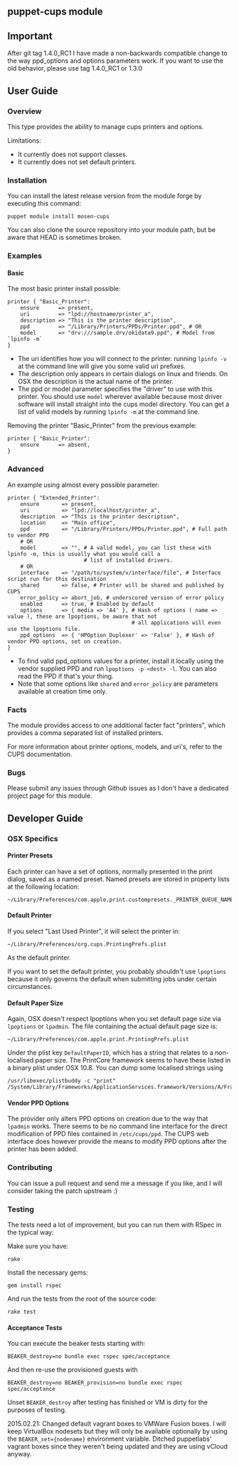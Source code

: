 ## puppet-cups module

## Important

After git tag 1.4.0_RC1 I have made a non-backwards compatible change to the way ppd_options and options parameters
work. If you want to use the old behavior, please use tag 1.4.0_RC1 or 1.3.0

## User Guide

### Overview

This type provides the ability to manage cups printers and options.

Limitations:

+ It currently does not support classes.
+ It currently does not set default printers.

### Installation

You can install the latest release version from the module forge by executing this command:

    puppet module install mosen-cups

You can also clone the source repository into your module path, but be aware that HEAD is sometimes broken.

### Examples

#### Basic

The most basic printer install possible:

    printer { "Basic_Printer":
        ensure      => present,
        uri         => "lpd://hostname/printer_a",
        description => "This is the printer description",
        ppd         => "/Library/Printers/PPDs/Printer.ppd", # OR
        model       => "drv:///sample.drv/okidata9.ppd", # Model from `lpinfo -m`
    }

- The uri identifies how you will connect to the printer. running `lpinfo -v` at the command line will give you some
valid uri prefixes.
- The description only appears in certain dialogs on linux and friends. On OSX the description is the actual name of
the printer.
- The ppd or model parameter specifies the "driver" to use with this printer. You should use `model` wherever available
because most driver software will install straight into the cups model directory. You can get a list of valid models by
running `lpinfo -m` at the command line.

Removing the printer "Basic_Printer" from the previous example:

    printer { "Basic_Printer":
        ensure      => absent,
    }

### Advanced

An example using almost every possible parameter:

    printer { "Extended_Printer":
        ensure       => present,
        uri          => "lpd://localhost/printer_a",
        description  => "This is the printer description",
        location     => "Main office",
        ppd          => "/Library/Printers/PPDs/Printer.ppd", # Full path to vendor PPD
        # OR
        model        => "", # A valid model, you can list these with lpinfo -m, this is usually what you would call a
                            # list of installed drivers.
        # OR
        interface    => "/path/to/system/v/interface/file", # Interface script run for this destination
        shared       => false, # Printer will be shared and published by CUPS
        error_policy => abort_job, # underscored version of error policy
        enabled      => true, # Enabled by default
        options      => { media => 'A4' }, # Hash of options ( name => value ), these are lpoptions, be aware that not
                                           # all applications will even use the lpoptions file.
        ppd_options  => { 'HPOption_Duplexer' => 'False' }, # Hash of vendor PPD options, set on creation.
    }

- To find valid ppd_options values for a printer, install it locally using the vendor supplied PPD and
run `lpoptions -p <dest> -l`. You can also read the PPD if that's your thing.
- Note that some options like `shared` and `error_policy` are parameters available at creation time only.

### Facts

The module provides access to one additional facter fact "printers", which provides a comma separated list of installed
printers.

For more information about printer options, models, and uri's, refer to the CUPS documentation.

### Bugs

Please submit any issues through Github issues as I don't have a dedicated project page for this module.

## Developer Guide

### OSX Specifics

#### Printer Presets

Each printer can have a set of options, normally presented in the print dialog, saved as a named preset.
Named presets are stored in property lists at the following location:

    ~/Library/Preferences/com.apple.print.custompresets._PRINTER_QUEUE_NAME_.plist

#### Default Printer

If you select "Last Used Printer", it will select the printer in:

    ~/Library/Preferences/org.cups.PrintingPrefs.plist

As the default printer.

If you want to set the default printer, you probably shouldn't use `lpoptions` because it only governs the default
when submitting jobs under certain circumstances.

#### Default Paper Size

Again, OSX doesn't respect lpoptions when you set default page size via `lpoptions` or `lpadmin`.
The file containing the actual default page size is:

    ~/Library/Preferences/com.apple.print.PrintingPrefs.plist

Under the plist key `DefaultPaperID`, which has a string that relates to a non-localised paper size. The PrintCore
framework seems to have these listed in a binary plist under OSX 10.8. You can dump some localised strings using

    /usr/libexec/plistbuddy -c "print" /System/Library/Frameworks/ApplicationServices.framework/Versions/A/Frameworks/PrintCore.framework/Versions/Current/Resources/English.lproj/Localizable.strings

#### Vendor PPD Options

The provider only alters PPD options on creation due to the way that `lpadmin` works. There seems to be no command line
interface for the direct modification of PPD files contained in `/etc/cups/ppd`. The CUPS web interface does however
provide the means to modify PPD options after the printer has been added.

### Contributing

You can issue a pull request and send me a message if you like, and I will consider taking the patch upstream :)

### Testing

The tests need a lot of improvement, but you can run them with RSpec in the typical way:

Make sure you have:

    rake

Install the necessary gems:

    gem install rspec

And run the tests from the root of the source code:

    rake test

#### Acceptance Tests

You can execute the beaker tests starting with:

    BEAKER_destroy=no bundle exec rspec spec/acceptance

And then re-use the provisioned guests with

    BEAKER_destroy=no BEAKER_provision=no bundle exec rspec spec/acceptance

Unset `BEAKER_destroy` after testing has finished or VM is dirty for the purposes of testing.

2015.02.21: Changed default vagrant boxes to VMWare Fusion boxes. I will keep VirtualBox nodesets but they will only
 be available optionally by using the `BEAKER_set={nodename}` environment variable.
Ditched puppetlabs' vagrant boxes since they weren't being updated and they are using vCloud anyway.


